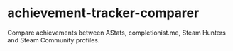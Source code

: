 # achievement-tracker-comparer
Compare achievements between AStats, completionist.me, Steam Hunters and Steam Community profiles.
